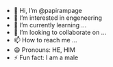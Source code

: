 - 👋 Hi, I’m @papirampage
- 👀 I’m interested in engeneering
- 🌱 I’m currently learning ...
- 💞️ I’m looking to collaborate on ...
- 📫 How to reach me ...
- 😄 Pronouns: HE, HIM
- ⚡ Fun fact: I am a male

<!---
papirampage/papirampage is a ✨ special ✨ repository because its `README.md` (this file) appears on your GitHub profile.
You can click the Preview link to take a look at your changes.
--->
